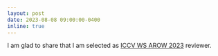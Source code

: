 ```yaml
---
layout: post
date: 2023-08-08 09:00:00-0400
inline: true
---
```


I am glad to share that I am selected as [ICCV WS AROW 2023](https://iccv23-arow.github.io/) reviewer.
